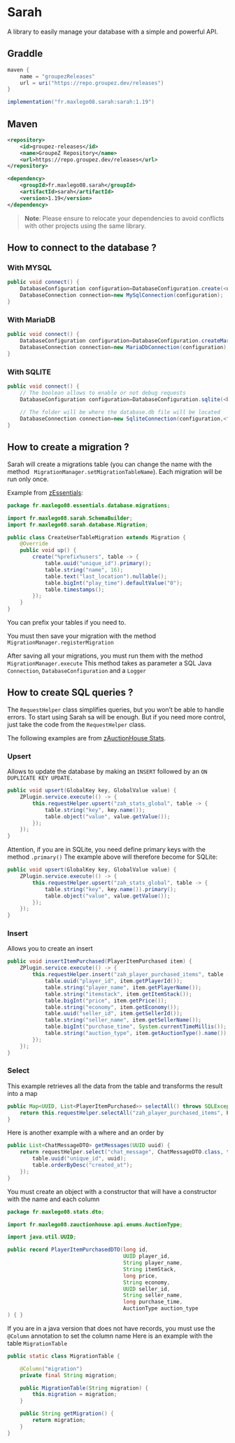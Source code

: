 # Sarah

A library to easily manage your database with a simple and powerful API.

## Graddle

```gradle
maven {
    name = "groupezReleases"
    url = uri("https://repo.groupez.dev/releases")
}
```

```gradle
implementation("fr.maxlego08.sarah:sarah:1.19")
```

## Maven

```xml
<repository>
    <id>groupez-releases</id>
    <name>GroupeZ Repository</name>
    <url>https://repo.groupez.dev/releases</url>
</repository>
```

```xml
<dependency>
    <groupId>fr.maxlego08.sarah</groupId>
    <artifactId>sarah</artifactId>
    <version>1.19</version>
</dependency>
```
> **Note**: Please ensure to relocate your dependencies to avoid conflicts with other projects using the same library.

## How to connect to the database ?

### With MYSQL

````java
public void connect() {
    DatabaseConfiguration configuration=DatabaseConfiguration.create(<user>,<password>,<port>,<host>,<database>);
    DatabaseConnection connection=new MySqlConnection(configuration);
}
````

### With MariaDB

````java
public void connect() {
    DatabaseConfiguration configuration=DatabaseConfiguration.createMariaDb(<user>,<password>,<port>,<host>,<database>);
    DatabaseConnection connection=new MariaDbConnection(configuration);
}
````

### With SQLITE

````java
public void connect() {
    // The boolean allows to enable or not debug requests
    DatabaseConfiguration configuration=DatabaseConfiguration.sqlite(<boolean>);
    
    // The folder will be where the database.db file will be located
    DatabaseConnection connection=new SqliteConnection(configuration,<folder>);
}
````

## How to create a migration ?

Sarah will create a migrations table (you can change the name with the
method `` MigrationManager.setMigrationTableName``).
Each migration will be run only once.

Example
from [zEssentials](https://github.com/Maxlego08/zEssentials/blob/develop/Essentials/src/main/java/fr/maxlego08/essentials/database/migrations/CreateUserTableMigration.java):

````java
package fr.maxlego08.essentials.database.migrations;

import fr.maxlego08.sarah.SchemaBuilder;
import fr.maxlego08.sarah.database.Migration;

public class CreateUserTableMigration extends Migration {
    @Override
    public void up() {
        create("%prefix%users", table -> {
            table.uuid("unique_id").primary();
            table.string("name", 16);
            table.text("last_location").nullable();
            table.bigInt("play_time").defaultValue("0");
            table.timestamps();
        });
    }
}
````

You can prefix your tables if you need to.

You must then save your migration with the method ``MigrationManager.registerMigration``

After saving all your migrations, you must run them with the method ``MigrationManager.execute``
This method takes as parameter a SQL Java `Connection`, `DatabaseConfiguration` and a `Logger`

## How to create SQL queries ?

The `RequestHelper` class simplifies queries, but you won’t be able to handle errors. To start using Sarah sa will be
enough. But if you need more control, just take the code from the `RequestHelper` class.

The following examples are from [zAuctionHouse Stats](https://github.com/Maxlego08/zAuctionHouse-Stats).

### Upsert

Allows to update the database by making an `INSERT` followed by an `ON DUPLICATE KEY UPDATE.`

````java
public void upsert(GlobalKey key, GlobalValue value) {
    ZPlugin.service.execute(() -> { 
        this.requestHelper.upsert("zah_stats_global", table -> {
            table.string("key", key.name());
            table.object("value", value.getValue());
        });
    });
}
````
Attention, if you are in SQLite, you need define primary keys with the method ``.primary()``
The example above will therefore become for SQLite:
````java
public void upsert(GlobalKey key, GlobalValue value) {
    ZPlugin.service.execute(() -> { 
        this.requestHelper.upsert("zah_stats_global", table -> {
            table.string("key", key.name()).primary();
            table.object("value", value.getValue());
        });
    });
}
````

### Insert

Allows you to create an insert

````java
public void insertItemPurchased(PlayerItemPurchased item) {
    ZPlugin.service.execute(() -> {
        this.requestHelper.insert("zah_player_purchased_items", table -> {
            table.uuid("player_id", item.getPlayerId());
            table.string("player_name", item.getPlayerName());
            table.string("itemstack", item.getItemStack());
            table.bigInt("price", item.getPrice());
            table.string("economy", item.getEconomy());
            table.uuid("seller_id", item.getSellerId());
            table.string("seller_name", item.getSellerName());
            table.bigInt("purchase_time", System.currentTimeMillis());
            table.string("auction_type", item.getAuctionType().name());
        });
    });
}
````

### Select

This example retrieves all the data from the table and transforms the result into a map

````java
public Map<UUID, List<PlayerItemPurchased>> selectAll() throws SQLException {
    return this.requestHelper.selectAll("zah_player_purchased_items", PlayerItemPurchasedDTO.class).stream().map(PlayerItemPurchased::new).collect(Collectors.groupingBy(PlayerItemPurchased::getPlayerId));
}
````

Here is another example with a where and an order by
````java
public List<ChatMessageDTO> getMessages(UUID uuid) {
    return requestHelper.select("chat_message", ChatMessageDTO.class, table -> {
        table.uuid("unique_id", uuid);
        table.orderByDesc("created_at");
    });
}
````

You must create an object with a constructor that will have a constructor with the name and each column
````java
package fr.maxlego08.stats.dto;

import fr.maxlego08.zauctionhouse.api.enums.AuctionType;

import java.util.UUID;

public record PlayerItemPurchasedDTO(long id, 
                                     UUID player_id,
                                     String player_name,
                                     String itemStack, 
                                     long price,
                                     String economy,
                                     UUID seller_id, 
                                     String seller_name,
                                     long purchase_time,
                                     AuctionType auction_type
) { }
````
If you are in a java version that does not have records, you must use the `@Column` annotation to set the column name
Here is an example with the table `MigrationTable`
````java
public static class MigrationTable {

    @Column("migration")
    private final String migration;

    public MigrationTable(String migration) {
        this.migration = migration;
    }

    public String getMigration() {
        return migration;
    }
}
````
